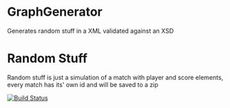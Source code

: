 # GraphGenerator
Generates random stuff in a XML validated against an XSD

# Random Stuff
Random stuff is just a simulation of a match with player and score elements, every match has its' own id and will be
saved to a zip

[![Build Status](https://travis-ci.org/lcappuccio/RandomStuffInAZip.svg?branch=master)](https://travis-ci.org/lcappuccio/RandomStuffInAZip)